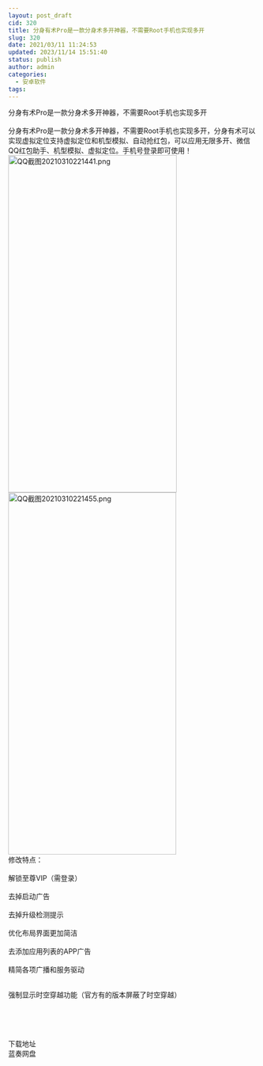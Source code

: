 ```yaml
---
layout: post_draft
cid: 320
title: 分身有术Pro是一款分身术多开神器，不需要Root手机也实现多开
slug: 320
date: 2021/03/11 11:24:53
updated: 2023/11/14 15:51:40
status: publish
author: admin
categories: 
  - 安卓软件
tags: 
---
```



<div alt="潮男心博客 www.cnx0.com" >
				<span style="white-space:normal;">分身有术Pro是一款分身术多开神器，不需要Root手机也实现多开</span><br><br>
分身有术Pro是一款分身术多开神器，不需要Root手机也实现多开，分身有术可以实现虚拟定位支持虚拟定位和机型模拟、自动抢红包，可以应用无限多开、微信QQ红包助手、机型模拟、虚拟定位。手机号登录即可使用！<br><a target="_blank" href="https://dbg123.xyz/content/uploadfile/202103/4fbb1615385718.png" id="ematt:24895"><img src="https://dbg123.xyz/content/uploadfile/202103/4fbb1615385718.png" title="点击查看原图" alt="QQ截图20210310221441.png" border="0" width="341" height="682"></a><a target="_blank" href="https://dbg123.xyz/content/uploadfile/202103/669c1615385719.png" id="ematt:24897"><img src="https://dbg123.xyz/content/uploadfile/202103/669c1615385719.png" title="点击查看原图" alt="QQ截图20210310221455.png" border="0" width="340" height="732"></a><br>
修改特点：<br><br>
解锁至尊VIP（需登录）<br><br>
去掉启动广告<br><br>
去掉升级检测提示<br><br>
优化布局界面更加简洁<br><br>
去添加应用列表的APP广告<br><br>
精简各项广播和服务驱动<br><br><p>
	强制显示时空穿越功能（官方有的版本屏蔽了时空穿越）
</p>
<p>
	<br></p>
<br><div style="white-space:nowrap;">
	<br>
</div>
<div class="Fengdown_tit">
	<i class="ico"></i>下载地址 
</div>
<span onclick="window.open('https://wwa.lanzous.com/iJI2Rm9qwla');" class="Fengdown"><i class="ico"></i><i class="line"></i>蓝奏网盘</span> 			</div>
			